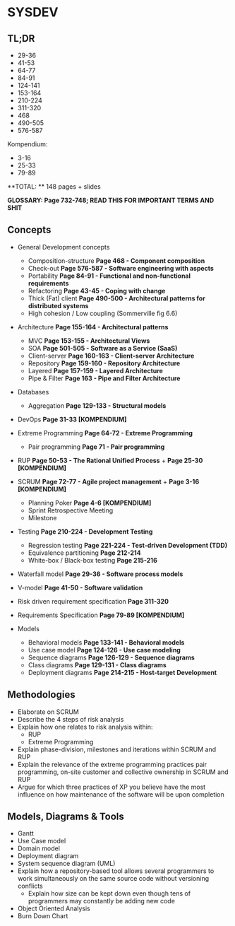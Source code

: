 
# SYSDEV

## TL;DR

* 29-36
* 41-53
* 64-77
* 84-91
* 124-141
* 153-164
* 210-224
* 311-320
* 468
* 490-505
* 576-587

Kompendium:

* 3-16
* 25-33
* 79-89

**TOTAL: ** 148 pages + slides


**GLOSSARY: Page 732-748; READ THIS FOR IMPORTANT TERMS AND SHIT**
## Concepts

* General Development concepts
	- Composition-structure **Page 468 - Component composition**
	- Check-out **Page 576-587 - Software engineering with aspects** 
	- Portability **Page 84-91 - Functional and non-functional requirements**
	- Refactoring **Page 43-45 - Coping with change**
	- Thick (Fat) client **Page 490-500 - Architectural patterns for distributed systems**
	- High cohesion / Low coupling (Sommerville fig 6.6)
* Architecture **Page 155-164 - Architectural patterns**
	- MVC **Page 153-155 - Architectural Views**
	- SOA **Page 501-505 - Software as a Service (SaaS)**
	- Client-server **Page 160-163 - Client-server Architecture**
	- Repository **Page 159-160 - Repository Architecture**
	- Layered **Page 157-159 - Layered Architecture**
	- Pipe & Filter **Page 163 - Pipe and Filter Architecture**
* Databases
	- Aggregation **Page 129-133 - Structural models**
* DevOps **Page 31-33 [KOMPENDIUM]**
* Extreme Programming **Page 64-72 - Extreme Programming**
	- Pair programming **Page 71 - Pair programming**

* RUP **Page 50-53 - The Rational Unified Process** + **Page 25-30 [KOMPENDIUM]**
* SCRUM **Page 72-77 - Agile project management** + **Page 3-16 [KOMPENDIUM]**
	- Planning Poker **Page 4-6 [KOMPENDIUM]**
	- Sprint Retrospective Meeting
	- Milestone
* Testing **Page 210-224 - Development Testing**
	- Regression testing **Page 221-224 - Test-driven Development (TDD)**
	- Equivalence partitioning **Page 212-214**
	- White-box / Black-box testing **Page 215-216**
* Waterfall model **Page 29-36 - Software process models**
* V-model **Page 41-50 - Software validation**
* Risk driven requirement specification **Page 311-320**
* Requirements Specification **Page 79-89 [KOMPENDIUM]**
* Models
	* Behavioral models **Page 133-141 - Behavioral models**
	* Use case model **Page 124-126 - Use case modeling**
	* Sequence diagrams **Page 126-129 - Sequence diagrams**
	* Class diagrams **Page 129-131 - Class diagrams**
	* Deployment diagrams **Page 214-215 - Host-target Development**

## Methodologies

* Elaborate on SCRUM
* Describe the 4 steps of risk analysis
* Explain how one relates to risk analysis within:
	- RUP
	- Extreme Programming
* Explain phase-division, milestones and iterations within SCRUM and RUP
* Explain the relevance of the extreme programming practices pair programming, on-site customer and collective ownership in SCRUM and RUP 
* Argue for which three practices of XP you believe have the most influence on how maintenance of the software will be upon completion

## Models, Diagrams & Tools
* Gantt
* Use Case model
* Domain model
* Deployment diagram
* System sequence diagram (UML)
* Explain how a repository-based tool allows several programmers to work simultaneously on the same source code without versioning conflicts
	- Explain how size can be kept down even though tens of programmers may constantly be adding new code
* Object Oriented Analysis
* Burn Down Chart
